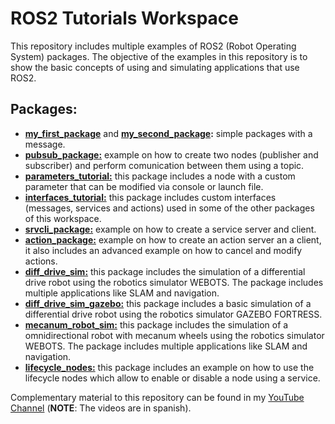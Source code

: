 # ROS2 Tutorials Workspace

This repository includes multiple examples of ROS2 (Robot Operating System) packages. The objective of the examples in this repository is to show the basic concepts of using and simulating applications that use ROS2.

## Packages:

- [**my_first_package**](src/my_first_package) and [**my_second_package**](src/my_first_package)**:** simple packages with a message.
- [**pubsub_package:**](src/pubsub_package) example on how to create two nodes (publisher and subscriber) and perform comunication between them using a topic.
- [**parameters_tutorial:**](src/parameters_tutorial) this package includes a node with a custom parameter that can be modified via console or launch file.
- [**interfaces_tutorial:**](src/interfaces_tutorial) this package includes custom interfaces (messages, services and actions) used in some of the other packages of this workspace.
- [**srvcli_package:**](src/srvcli_package) example on how to create a service server and client.
- [**action_package:**](src/action_package) example on how to create an action server an a client, it also includes an advanced example on how to cancel and modify actions.
- [**diff_drive_sim:**](src/diff_drive_sim) this package includes the simulation of a differential drive robot using the robotics simulator WEBOTS. The package includes multiple applications like SLAM and navigation.
- [**diff_drive_sim_gazebo:**](src/diff_drive_sim) this package includes a basic simulation of a differential drive robot using the robotics simulator GAZEBO FORTRESS.
- [**mecanum_robot_sim:**](src/mecanum_robot_sim) this package includes the simulation of a omnidirectional robot with mecanum wheels using the robotics simulator WEBOTS. The package includes multiple applications like SLAM and navigation.
- [**lifecycle_nodes:**](src/mecanum_robot_sim) this package includes an example on how to use the lifecycle nodes which allow to enable or disable a node using a service.

Complementary material to this repository can be found in my [YouTube Channel](https://youtube.com/playlist?list=PLT81OVhq-1oGK_vuh3fxGKS4t42RWlPXJ&si=C_owJ659ElRTWOvu) (**NOTE**: The videos are in spanish).
